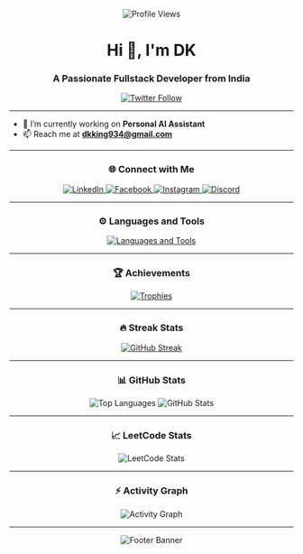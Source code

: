 <p align="center">
  <img src="https://komarev.com/ghpvc/?username=dkk934&label=Profile%20Views&color=0e75b6&style=flat" alt="Profile Views" />
</p>

<h1 align="center">Hi 👋, I'm DK</h1>
<h3 align="center">A Passionate Fullstack Developer from India</h3>

<p align="center">
  <a href="https://twitter.com/" target="_blank">
    <img src="https://img.shields.io/twitter/follow/?logo=twitter&style=for-the-badge" alt="Twitter Follow">
  </a>
</p>

---

- 🔭 I’m currently working on **Personal AI Assistant**  
- 📫 Reach me at **dkking934@gmail.com**

---

<h3 align="center">🌐 Connect with Me</h3>
<p align="center">
  <a href="https://linkedin.com/in/deepak ch." target="_blank">
    <img src="https://img.shields.io/badge/LinkedIn-%230077B5.svg?style=for-the-badge&logo=linkedin&logoColor=white" alt="LinkedIn">
  </a>
  <a href="https://fb.com/dk king" target="_blank">
    <img src="https://img.shields.io/badge/Facebook-%231877F2.svg?style=for-the-badge&logo=facebook&logoColor=white" alt="Facebook">
  </a>
  <a href="https://instagram.com/dkking5143" target="_blank">
    <img src="https://img.shields.io/badge/Instagram-%23E4405F.svg?style=for-the-badge&logo=instagram&logoColor=white" alt="Instagram">
  </a>
  <a href="https://discord.gg/dk_701" target="_blank">
    <img src="https://img.shields.io/badge/Discord-%237289DA.svg?style=for-the-badge&logo=discord&logoColor=white" alt="Discord">
  </a>
</p>

---

<h3 align="center">⚙️ Languages and Tools</h3>
<p align="center">
  <a href="#">
    <img src="https://skillicons.dev/icons?i=html,css,c,cs,cpp,py,js,java,react,vite,expressjs,nodejs,mysql,postgres,git,github,vscode,npm,postman,unity,stackoverflow&perline=10" alt="Languages and Tools">
  </a>
</p>

---

<h3 align="center">🏆 Achievements</h3>
<p align="center">
  <a href="https://github.com/ryo-ma/github-profile-trophy">
    <img src="https://github-profile-trophy.vercel.app/?username=dkk934&theme=onestar&no-bg=true&no-frame=true&margin-h=15" alt="Trophies">
  </a>
</p>

---

<h3 align="center">🔥 Streak Stats</h3>
<p align="center">
  <a href="https://git.io/streak-stats">
    <img src="https://github-readme-streak-stats.herokuapp.com?user=dkk934&theme=transparent&hide_border=true&border_radius=5" alt="GitHub Streak">
  </a>
</p>

---

<h3 align="center">📊 GitHub Stats</h3>
<div align="center">
  <img src="https://github-readme-stats.vercel.app/api/top-langs?username=dkk934&show_icons=true&locale=en&layout=compact&bg_color=0d1117&text_color=ffffff&hide_border=true" alt="Top Languages" />
  <img src="https://github-readme-stats.vercel.app/api?username=dkk934&show_icons=true&locale=en&bg_color=0d1117&text_color=ffffff&hide_border=true" alt="GitHub Stats" />
</div>

---

<h3 align="center">📈 LeetCode Stats</h3>
<p align="center">
  <img src="https://leetcard.jacoblin.cool/dk_k_934?theme=dark&font=Share%20Tech%20Mono&ext=heatmap" alt="LeetCode Stats">
</p>

---

<h3 align="center">⚡ Activity Graph</h3>
<p align="center">
  <img src="https://github-readme-activity-graph.vercel.app/graph?username=dkk934&theme=react-dark" alt="Activity Graph">
</p>

---

<p align="center">
  <img src="https://capsule-render.vercel.app/api?type=waving&height=100&color=gradient&text=DKK934&section=footer&fontColor=0d1117&fontSize=45&fontAlign=50&fontAlignY=65" alt="Footer Banner">
</p>
